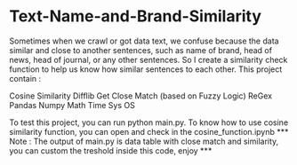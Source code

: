 # Text-Name-and-Brand-Similarity
Sometimes when we crawl or got data text, we confuse because the data similar and close to another sentences, such as name of brand, head of news, head of journal, or any other sentences.
So I create a similarity check function to help us know how similar sentences to each other.
This project contain :

Cosine Similarity
Difflib Get Close Match (based on Fuzzy Logic)
ReGex
Pandas
Numpy
Math
Time
Sys
OS

To test this project, you can run python main.py.
To know how to use cosine similarity function, you can open and check in the cosine_function.ipynb
*** Note : The output of main.py is data table with close match and similarity, you can custom the treshold inside this code, enjoy ***
